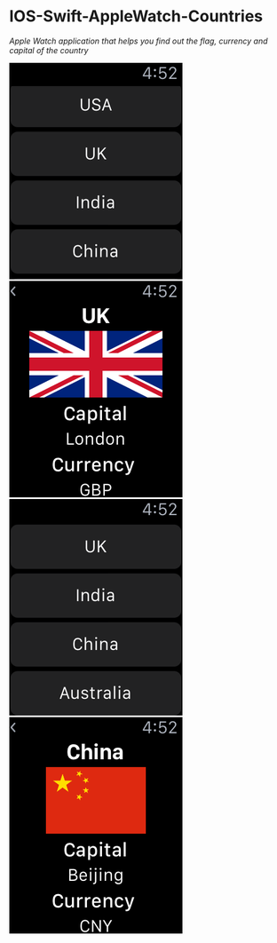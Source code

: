 # IOS-Swift-AppleWatch-Countries
<i>Apple Watch application that helps you find out the flag, currency and capital of the country</i>
<br>

![project view](https://github.com/sviridovartem/IOS-Swift-AppleWatch-Countries/raw/master/desc/1.png)
![project view](https://github.com/sviridovartem/IOS-Swift-AppleWatch-Countries/raw/master/desc/2.png)
![project view](https://github.com/sviridovartem/IOS-Swift-AppleWatch-Countries/raw/master/desc/3.png)
![project view](https://github.com/sviridovartem/IOS-Swift-AppleWatch-Countries/raw/master/desc/4.png)

